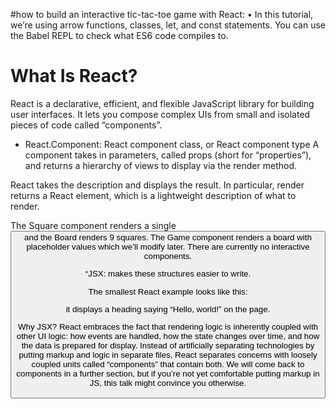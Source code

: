#how to build an interactive tic-tac-toe game with React:
•	In this tutorial, we’re using arrow functions, classes, let, and const statements. You can use the Babel REPL to check what ES6 code compiles to.

# What Is React?
React is a declarative, efficient, and flexible JavaScript library for building user interfaces. It lets you compose complex UIs from small and isolated pieces of code called “components”.
+ React.Component:
 React component class, or React component type
A component takes in parameters, called props (short for “properties”), and returns a hierarchy of views to display via the render method.

 React takes the description and displays the result. In particular, render returns a React element, which is a lightweight description of what to render.
 
The Square component renders a single <button> and the Board renders 9 squares. The Game component renders a board with placeholder values which we’ll modify later. There are currently no interactive components.

“JSX: makes these structures easier to write. 

The smallest React example looks like this:
 

it displays a heading saying “Hello, world!” on the page.

Why JSX?
React embraces the fact that rendering logic is inherently coupled with other UI logic: how events are handled, how the state changes over time, and how the data is prepared for display.
Instead of artificially separating technologies by putting markup and logic in separate files, React separates concerns with loosely coupled units called “components” that contain both. We will come back to components in a further section, but if you’re not yet comfortable putting markup in JS, this talk might convince you otherwise.



